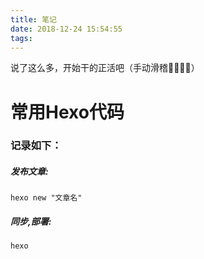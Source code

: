 ```yaml
---
title: 笔记
date: 2018-12-24 15:54:55
tags:
---
```

说了这么多，开始干的正活吧（手动滑稽🤪🤪🤪🤪）
# 常用Hexo代码
### 记录如下：
##### 发布文章:
```hexo
hexo new "文章名"
```
##### 同步,部署:
```hexo
hexo 
```